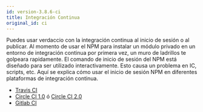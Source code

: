 ```yaml
---
id: version-3.8.6-ci
title: Integración Continua
original_id: ci
---
```

Puedes usar verdaccio con la integración continua al inicio de sesión o al publicar. Al momento de usar el NPM para instalar un módulo privado en un entorno de integración continua por primera vez, un muro de ladrillos te golpeara rapidamente. El comando de inicio de sesión del NPM está diseñado para ser utilizado interactivamente. Esto causa un problema en IC, scripts, etc. Aquí se explica cómo usar el inicio de sesión NPM en diferentes plataformas de integración continua.

- [Travis CI](https://remysharp.com/2015/10/26/using-travis-with-private-npm-deps)
- [Circle CI 1.0](https://circleci.com/docs/1.0/npm-login/) ó [Circle CI 2.0](https://circleci.com/docs/2.0/deployment-integrations/#npm)
- [Gitlab CI](https://www.exclamationlabs.com/blog/continuous-deployment-to-npm-using-gitlab-ci/)
